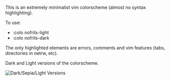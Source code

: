 This is an extremely minimalist vim colorscheme (almost no syntax highlighting).

To use:
- :colo nofrils-light
- :colo nofrils-dark

The only highlighted elements are errors, comments and vim features (tabs, directories in netrw, etc).

Dark and Light versions of the colorscheme.

![Dark/Sepia/Light Versions](http://i.imgur.com/jxeX0Hp.png)
